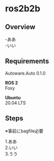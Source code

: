 # ros2b2b

## Overview

-ああ<br>
-いい<br>
  

## Requirements

Autoware.Auto 0.1.0

**ROS 2**
<br>
Foxy

**Ubuntu**
<br>
20.04 LTS

## Steps

※事前にbagfile必要

1.ああ<br>
2.いい<br>
3.うう<br>
